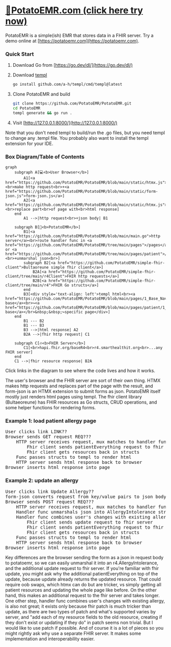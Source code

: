 # [🥔PotatoEMR.com (click here try now)](https://potatoemr.com)

PotatoEMR is a simple(ish) EMR that stores data in a FHIR server. Try a demo online at [https://potatoemr.com](https://potatoemr.com).

### Quick Start

1. Download Go from [https://go.dev/dl/](https://go.dev/dl/)
2. Download [templ](https://templ.guide/)

    ```bash
    go install github.com/a-h/templ/cmd/templ@latest
    ```

3. Clone PotatoEMR and build

    ```bash
    git clone https://github.com/PotatoEMR/PotatoEMR.git
	cd PotatoEMR
	templ generate && go run .
	```
 4. Visit [http://127.0.0.1:8000/](http://127.0.0.1:8000/)

Note that you don't need templ to build/run the .go files, but you need templ to change any .templ file. You probably also want to install the templ extension for your IDE.

### Box Diagram/Table of Contents

```mermaid
graph
    subgraph A[💻<b>User Browser</b>]
        A1[<a href="https://github.com/PotatoEMR/PotatoEMR/blob/main/static/htmx.js">HTMX</a><br>make http request<br>+<a href="https://github.com/PotatoEMR/PotatoEMR/blob/main/static/form-json.js">form-json.js</a>]
        A2[<a href="https://github.com/PotatoEMR/PotatoEMR/blob/main/static/htmx.js">HTMX</a><br>replace part<br>of page with<br>html response]
    end
		A1 -->|http request<br>+json body| B1

	subgraph B[🥔<b>PotatoEMR</b>]
		B1[<a href="https://github.com/PotatoEMR/PotatoEMR/blob/main/main.go">http server</a><br>route handler func in <a href="https://github.com/PotatoEMR/PotatoEMR/tree/main/pages">/pages</a> or <a href="https://github.com/PotatoEMR/PotatoEMR/tree/main/pages/patient">/pages/patient</a><br>+unmarshal json<br>]
		subgraph B2[<a href="https://github.com/PotatoEMR/simple-fhir-client">Bultaoreune simple fhir client</a>]
			B2A[<a href="https://github.com/PotatoEMR/simple-fhir-client/tree/main/r4Client">FHIR http requests</a>]
			B2B[<a href="https://github.com/PotatoEMR/simple-fhir-client/tree/main/r4">FHIR Go structs</a>]
		end
		B3[<div style='text-align: left'>templ html<br><a href="https://github.com/PotatoEMR/PotatoEMR/blob/main/pages/1_Base_Nav.templ">main base</a><br>↪<a href="https://github.com/PotatoEMR/PotatoEMR/blob/main/pages/patient/1_Base_Patient.templ">patient base</a></br>&nbsp;&nbsp;↪specific page</div>]
	end
		B1 --- B2
		B1 --- B3
		B3 -->|html response| A2
		B2A -->|fhir http request| C1

    subgraph C[🔥<b>FHIR Server</b>]
		C1[<br>hapi.fhir.org/baseR4<br>r4.smarthealthit.org<br>...any FHIR server]
	end
    C1 -->|fhir resource response| B2A
```

Click links in the diagram to see where the code lives and how it works.

The user's browser and the FHIR server are sort of their own thing. HTMX makes http requests and replaces part of the page with the result, and form-json is an HTMX extension to submit forms as json. PotatoEMR itself mostly just renders html pages using templ. The fhir client library (Bultaeoreune) has FHIR resources as Go structs, CRUD operations, and some helper functions for rendering forms.

### Example 1: load patient allergy page

<pre>
User clicks link LINK??
Browser sends GET request REQ???
	HTTP server receives request, mux matches to handler func ???
		Fhir client sends patientEverything request to fhir server
		Fhir client gets resources back in structs
	Func passes structs to templ to render html
	HTTP server sends html response back to browser
Browser inserts html response into page
</pre>

### Example 2: update an allergy

<pre>
User clicks link Update Allergy??
form-json converts request from key/value pairs to json body
Browser sends POST request REQ???
	HTTP server receives request, mux matches to handler func ???
	Handler func unmarshals json into AllergyIntolerance struct
	Handler func combines user's changes with existing allergy
		Fhir client sends update request to fhir server
		Fhir client sends patientEverything request to fhir server
		Fhir client gets resources back in structs
	Func passes structs to templ to render html
	HTTP server sends html response back to browser
Browser inserts html response into page
</pre>

Key differences are the browser sending the form as a json in request body to potatoemr, so we can easily unmarshal it into an r4.AllergyIntolerance, and the additional update request to fhir server. If you're familiar with fhir update, you might ask why the additional patientEverything on top of the update, because update already returns the updated resource. That could require oob swaps, which htmx can do but are tricker, vs simply getting all patient resources and updating the whole page like before. On the other hand, this makes an additional request to the fhir server and takes longer. One other step, handler func combines user's changes with existing allergy, is also not great; it exists only because fhir patch is much tricker than update, as there are two types of patch and what's supported varies by server, and "add each of my resource fields to the old resource, creating if they don't exist or updating if they do" in patch seems non trivial. But I would like to use patch if possible. And of course it is a lot of pieces so you might rightly ask why use a separate FHIR server. It makes some implementation and interoperability easier.